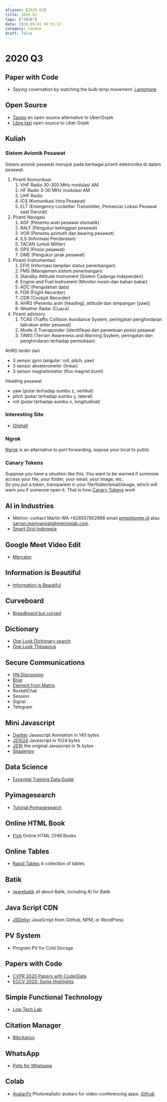 ```yaml
---
aliases: [2020 Q3]
title: 2020 Q3
tags: ["2020"]
date: 2020-09-01 08:55:57
category: random
draft: false
---
```


# 2020 Q3

## Paper with Code

- Spying coversation by watching the bulb lamp movement: [Lamphone](https://www.nassiben.com/lamphone)

## Open Source

- [Taxipy](https://bitbucket.org/nkloga/taxipy-frontend/src/master/) an open source alternative to Uber/Gojek
- [Libre taxi](https://libretaxi.org/) open source to Uber Gojek

## Kuliah

### Sistem Avionik Pesawat

Sistem avionik pesawat merujuk pada berbagai piranti elektronika di dalam pesawat.

1. Piranti Komunikasi
    1. VHF Radio 30-300 MHz modulasi AM
    2. HF Radio 3-30 MHz modulasi AM
    3. UHF Radio
    4. ICS (Komunikasi Intra Pesawat)
    5. ELT (Emergency Locketter Transmitter, Pemancar Lokasi Pesawat saat Darurat)
 2. Piranti Navigasi
    1. ADF (Penentu arah pesawat otomatik)
    2. RALT (Pengukur ketinggian pesawat)
    3. VOR (Penentu azimuth dan bearing pesawat)
    4. ILS (Informasi Pendaratan)
    5. TACAN (untuk Militer)
    6. GPS (Posisi pesawat)
    7. DME (Pengukur jarak pesawat)
 3. Piranti Instrumentasi
    1. EFIS (Informasi tampilan status penerbangan)
    2. FMS (Manajemen sistem penerbangan)
    3. Standby Attitude Instrument (Sistem Cadanga Independen)
    4. Engine and Fuel Instrument (Monitor mesin dan bahan bakar)
    5. ADC (Pengolahan data)
    6. FDR (Flight Recorder)
    7. CDR (Cockpit Recorder)
    8. AHRS (Penentu arah (heading), attitude dan simpangan (yaw))
    9. Weather Radar (Cuaca)
4. Piranti advisory
    1. TCAS (Traffic Collision Avoidance System, peringatan penghindaran tabrakan antar pesawat)
    2. Mode-S Transponder (identifikasi dan penentuan posisi pesawat
    3. TAWS (Terrain Awareness and Warning Ssytem, peringatan dan penghindaran terhadap permukaan)

AHRS terdiri dari

- 3 sensor gyro (angular: roll, pitch, yaw)
- 3 sensor akselerometer (linear)
- 3 sensor magnetometer (flux magnet bumi)

Heading pesawat

- yaw (putar terhadap sumbu z, vertikal)
- pitch (putar terhadap sumbu y, lateral)
- roll (putar terhadap sumbu x, longitudinal)

### Interesting Site

- [Oilshell](https://www.oilshell.org/)

### Ngrok

[Ngrok](https://ngrok.com/) is an alternative to port forwarding, expose your local to public

### Canary Tokens

Suppose you have a situation like this. You want to be warned if someone access your file, your folder, your email, your image, etc.  
So you put a token, transparent in your file/folder/email/image, which will warn you if someone open it. That is how [Canary Tokens](https://canarytokens.org/) work

## AI in Industries

- Metron: contact Martin WA +628557902668 email pmte@pmte.id atau sarran.manivannan@metronlab.com.
- [Smart Grid Indonesia](https://www.smartgridindonesia.com)

## Google Meet Video Edit

- [Mercator](https://x-ing.space/mercator/)

## Information is Beautiful

- [Information is Beautiful](https://informationisbeautiful.net/)

## Curveboard

- [Breadboard but curved](https://hcie.csail.mit.edu/research/curveboard/curveboard.html)

## Dictionary

- [One Look Dictionary search](https://onelook.com/)
- [One Look Thesaurus](https://www.onelook.com/thesaurus/)

## Secure Communications

- [HN Discussion](https://news.ycombinator.com/item?id=24031885)
- [Briar](https://briarproject.org/how-it-works/)
- [Element from Matrix](https://element.io/)
- RocketChat
- Session
- Signal
- Telegram

## Mini Javascript

- [Dwitter](https://www.dwitter.net/) Javascript Animation in 140 bytes
- [JS1024](https://js1024.fun/results/2020) Javascript in 1024 bytes
- [JS1K](https://js1k.com/) the original Javascript in 1k bytes
- [Shadertoy](https://www.shadertoy.com/)

## Data Science

- [Essential Training Data Guide](https://lionbridge.ai/training-data-guide/)

## Pyimagesearch

- [Tutorial Pyimagesearch](https://www.pyimagesearch.com/)

## Online HTML Book

- [Flyb](https://flylib.com/) Online HTML CHM Books

## Online Tables

- [Rapid Tables](https://www.rapidtables.com/) A collection of tables

## Batik

- [iwarebatik](https://www.iwarebatik.org/) all about Batik, including AI for Batik

## Java Script CDN

- [JSDelivr](https://www.jsdelivr.com) JavaScript from GitHub, NPM, or WordPress

## PV System

- Program PV for Cold Storage

## Papers with Code

- [CVPR 2020 Papers with Code/Data](https://www.paperdigest.org/2020/06/cvpr-2020-papers-with-code-data/)
- [ECCV 2020: Some Highlights](https://yassouali.github.io/ml-blog/eccv2020/)

## Simple Functional Technology

- [Low Tech Lab](https://lowtechlab.org/en)

## Citation Manager

- [Bibcitation](https://www.bibcitation.com/)

## WhatsApp

- [Polls for Whatsapp](https://polls.fr/)

## Colab

- [Avatarify](https://colab.research.google.com/github/alievk/avatarify/blob/master/avatarify.ipynb) Photorealistic avatars for video-conferencing apps. [Github](https://github.com/alievk/avatarify)

